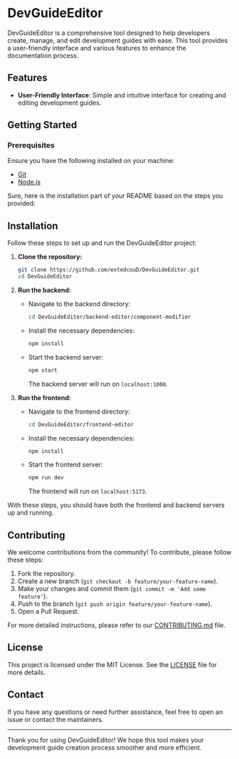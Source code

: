 # DevGuideEditor

DevGuideEditor is a comprehensive tool designed to help developers create, manage, and edit development guides with ease. This tool provides a user-friendly interface and various features to enhance the documentation process.

## Features

- **User-Friendly Interface**: Simple and intuitive interface for creating and editing development guides.

## Getting Started

### Prerequisites

Ensure you have the following installed on your machine:

- [Git](https://git-scm.com/)
- [Node.js](https://nodejs.org/)

Sure, here is the installation part of your README based on the steps you provided:

## Installation

Follow these steps to set up and run the DevGuideEditor project:

1. **Clone the repository:**

   ```sh
   git clone https://github.com/extedcouD/DevGuideEditor.git
   cd DevGuideEditor
   ```

2. **Run the backend:**

   - Navigate to the backend directory:
     ```sh
     cd DevGuideEditor/backend-editor/component-modifier
     ```
   - Install the necessary dependencies:
     ```sh
     npm install
     ```
   - Start the backend server:
     ```sh
     npm start
     ```
     The backend server will run on `localhost:1000`.

3. **Run the frontend:**
   - Navigate to the frontend directory:
     ```sh
     cd DevGuideEditor/frontend-editor
     ```
   - Install the necessary dependencies:
     ```sh
     npm install
     ```
   - Start the frontend server:
     ```sh
     npm run dev
     ```
     The frontend will run on `localhost:5173`.

With these steps, you should have both the frontend and backend servers up and running.

## Contributing

We welcome contributions from the community! To contribute, please follow these steps:

1. Fork the repository.
2. Create a new branch (`git checkout -b feature/your-feature-name`).
3. Make your changes and commit them (`git commit -m 'Add some feature'`).
4. Push to the branch (`git push origin feature/your-feature-name`).
5. Open a Pull Request.

For more detailed instructions, please refer to our [CONTRIBUTING.md](CONTRIBUTING.md) file.

## License

This project is licensed under the MIT License. See the [LICENSE](LICENSE) file for more details.

## Contact

If you have any questions or need further assistance, feel free to open an issue or contact the maintainers.

---

Thank you for using DevGuideEditor! We hope this tool makes your development guide creation process smoother and more efficient.
